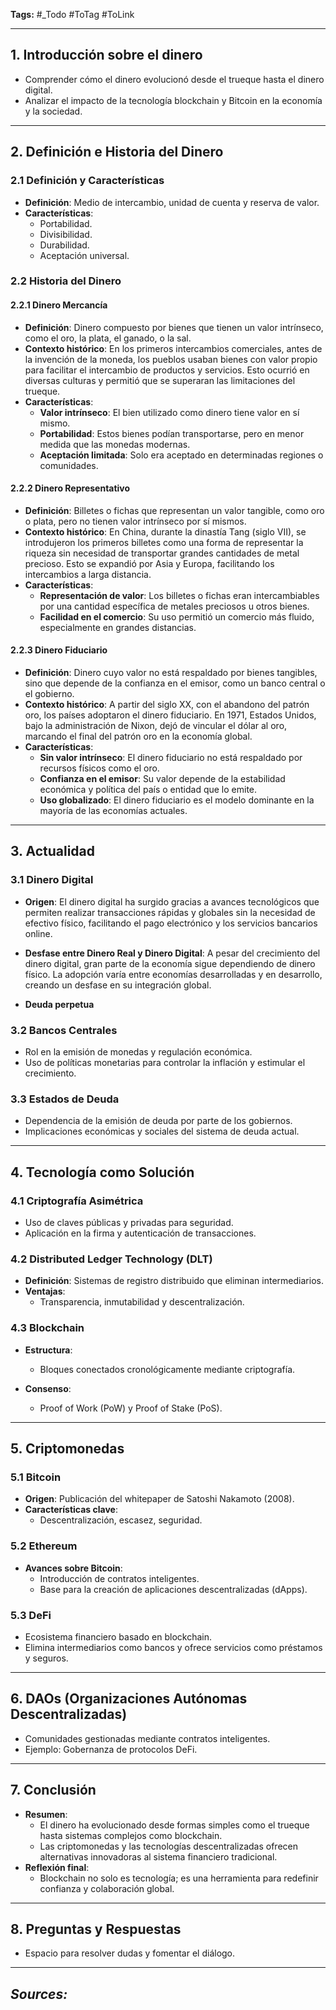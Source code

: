 **Tags:** #_Todo
#ToTag #ToLink 
- - -


## **1. Introducción sobre el dinero**
  - Comprender cómo el dinero evolucionó desde el trueque hasta el dinero digital.
  - Analizar el impacto de la tecnología blockchain y Bitcoin en la economía y la sociedad.

---

## **2. Definición e Historia del Dinero**

### **2.1 Definición y Características**
- **Definición**: Medio de intercambio, unidad de cuenta y reserva de valor.
- **Características**:
  - Portabilidad.
  - Divisibilidad.
  - Durabilidad.
  - Aceptación universal.

### **2.2 Historia del Dinero**

#### **2.2.1 Dinero Mercancía**
- **Definición**: Dinero compuesto por bienes que tienen un valor intrínseco, como el oro, la plata, el ganado, o la sal.
- **Contexto histórico**: En los primeros intercambios comerciales, antes de la invención de la moneda, los pueblos usaban bienes con valor propio para facilitar el intercambio de productos y servicios. Esto ocurrió en diversas culturas y permitió que se superaran las limitaciones del trueque.
- **Características**: 
  - **Valor intrínseco**: El bien utilizado como dinero tiene valor en sí mismo.
  - **Portabilidad**: Estos bienes podían transportarse, pero en menor medida que las monedas modernas.
  - **Aceptación limitada**: Solo era aceptado en determinadas regiones o comunidades.

#### **2.2.2 Dinero Representativo**
- **Definición**: Billetes o fichas que representan un valor tangible, como oro o plata, pero no tienen valor intrínseco por sí mismos.
- **Contexto histórico**: En China, durante la dinastía Tang (siglo VII), se introdujeron los primeros billetes como una forma de representar la riqueza sin necesidad de transportar grandes cantidades de metal precioso. Esto se expandió por Asia y Europa, facilitando los intercambios a larga distancia.
- **Características**: 
  - **Representación de valor**: Los billetes o fichas eran intercambiables por una cantidad específica de metales preciosos u otros bienes.
  - **Facilidad en el comercio**: Su uso permitió un comercio más fluido, especialmente en grandes distancias.

#### **2.2.3 Dinero Fiduciario**
- **Definición**: Dinero cuyo valor no está respaldado por bienes tangibles, sino que depende de la confianza en el emisor, como un banco central o el gobierno.
- **Contexto histórico**: A partir del siglo XX, con el abandono del patrón oro, los países adoptaron el dinero fiduciario. En 1971, Estados Unidos, bajo la administración de Nixon, dejó de vincular el dólar al oro, marcando el final del patrón oro en la economía global.
- **Características**:
  - **Sin valor intrínseco**: El dinero fiduciario no está respaldado por recursos físicos como el oro.
  - **Confianza en el emisor**: Su valor depende de la estabilidad económica y política del país o entidad que lo emite.
  - **Uso globalizado**: El dinero fiduciario es el modelo dominante en la mayoría de las economías actuales.


---

## **3. Actualidad**

### **3.1 Dinero Digital**

- **Origen**: El dinero digital ha surgido gracias a avances tecnológicos que permiten realizar transacciones rápidas y globales sin la necesidad de efectivo físico, facilitando el pago electrónico y los servicios bancarios online.

- **Desfase entre Dinero Real y Dinero Digital**: A pesar del crecimiento del dinero digital, gran parte de la economía sigue dependiendo de dinero físico. La adopción varía entre economías desarrolladas y en desarrollo, creando un desfase en su integración global.
- **Deuda perpetua**

### **3.2 Bancos Centrales**
- Rol en la emisión de monedas y regulación económica.
- Uso de políticas monetarias para controlar la inflación y estimular el crecimiento.

### **3.3 Estados de Deuda**
- Dependencia de la emisión de deuda por parte de los gobiernos.
- Implicaciones económicas y sociales del sistema de deuda actual.

---

## **4. Tecnología como Solución**

### **4.1 Criptografía Asimétrica**
- Uso de claves públicas y privadas para seguridad.
- Aplicación en la firma y autenticación de transacciones.

### **4.2 Distributed Ledger Technology (DLT)**
- **Definición**: Sistemas de registro distribuido que eliminan intermediarios.
- **Ventajas**:
  - Transparencia, inmutabilidad y descentralización.

### **4.3 Blockchain**
- **Estructura**:
  - Bloques conectados cronológicamente mediante criptografía.
  
- **Consenso**:
  - Proof of Work (PoW) y Proof of Stake (PoS).

---

## **5. Criptomonedas**

### **5.1 Bitcoin**
- **Origen**: Publicación del whitepaper de Satoshi Nakamoto (2008).
- **Características clave**:
  - Descentralización, escasez, seguridad.

### **5.2 Ethereum**
- **Avances sobre Bitcoin**:
  - Introducción de contratos inteligentes.
  - Base para la creación de aplicaciones descentralizadas (dApps).

### **5.3 DeFi**
- Ecosistema financiero basado en blockchain.
- Elimina intermediarios como bancos y ofrece servicios como préstamos y seguros.

---

## **6. DAOs (Organizaciones Autónomas Descentralizadas)**
- Comunidades gestionadas mediante contratos inteligentes.
- Ejemplo: Gobernanza de protocolos DeFi.

---

## **7. Conclusión**
- **Resumen**:
  - El dinero ha evolucionado desde formas simples como el trueque hasta sistemas complejos como blockchain.
  - Las criptomonedas y las tecnologías descentralizadas ofrecen alternativas innovadoras al sistema financiero tradicional.
- **Reflexión final**:
  - Blockchain no solo es tecnología; es una herramienta para redefinir confianza y colaboración global.

---

## **8. Preguntas y Respuestas**
- Espacio para resolver dudas y fomentar el diálogo.


- - - 
## ***Sources:***